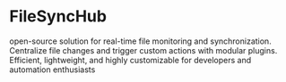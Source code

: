 # FileSyncHub
open-source solution for real-time file monitoring and synchronization. Centralize file changes and trigger custom actions with modular plugins. Efficient, lightweight, and highly customizable for developers and automation enthusiasts
